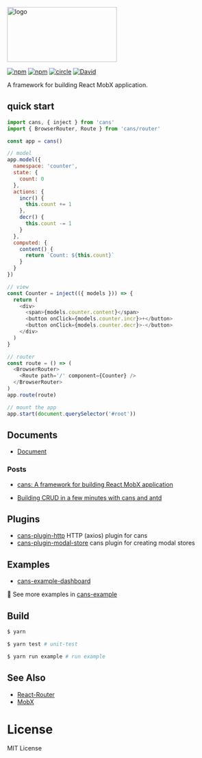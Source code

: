 <img width="256" height="128" alt="logo" src="https://cloud.githubusercontent.com/assets/914329/24503261/e6868e0a-1583-11e7-8a98-7dd24c564b8b.png" />

[![npm](https://img.shields.io/npm/v/cans.svg)](https://www.npmjs.com/package/cans)
[![npm](https://img.shields.io/npm/dm/cans.svg)](https://www.npmjs.com/package/cans)
[![circle](https://circleci.com/gh/djyde/cans.svg?style=shield)](https://circleci.com/gh/djyde/cans)
[![David](https://img.shields.io/david/djyde/cans.svg)]()

A framework for building React MobX application.

## quick start

```js
import cans, { inject } from 'cans'
import { BrowserRouter, Route } from 'cans/router'

const app = cans()

// model
app.model({
  namespace: 'counter',
  state: {
    count: 0
  },
  actions: {
    incr() {
      this.count += 1
    },
    decr() {
      this.count -= 1
    }
  },
  computed: {
    content() {
      return `Count: ${this.count}`
    }
  }
})

// view
const Counter = inject(({ models })) => {
  return (
    <div>
      <span>{models.counter.content}</span>
      <button onClick={models.counter.incr}>+</button>
      <button onClick={models.counter.decr}>-</button>
    </div>
  )
}

// router
const route = () => (
  <BrowserRouter>
    <Route path='/' component={Counter} />
  </BrowserRouter>
)
app.route(route)

// mount the app
app.start(document.querySelector('#root'))
```

## Documents

- [Document](http://cans.js.org)

### Posts

- [cans: A framework for building React MobX application](https://medium.com/@djyde/cans-a-framework-for-building-react-mobx-application-78bff88c3b3f)

- [Building CRUD in a few minutes with cans and antd](https://medium.com/@djyde/building-curd-in-a-few-minutes-with-cans-and-antd-ba2b08a3919f)

## Plugins

- [cans-plugin-http](https://github.com/djyde/cans-plugin-http) HTTP (axios) plugin for cans
- [cans-plugin-modal-store](https://github.com/djyde/cans-plugin-modal-store) cans plugin for creating modal stores

## Examples

- [cans-example-dashboard](https://github.com/cansjs/cans-example-dashboard/)

👀 See more examples in [cans-example](https://github.com/djyde/cans-example)

## Build

``` bash
$ yarn

$ yarn test # unit-test

$ yarn run example # run example
```

## See Also

- [React-Router](https://github.com/ReactTraining/react-router)
- [MobX](https://mobxjs.github.io/mobx/)

# License

MIT License
